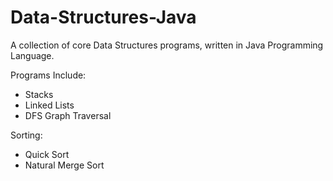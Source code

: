 # Data-Structures-Java
A collection of core Data Structures programs, written in Java Programming Language.


Programs Include:
- Stacks
- Linked Lists
- DFS Graph Traversal

Sorting:
- Quick Sort
- Natural Merge Sort
